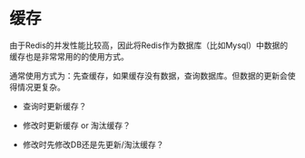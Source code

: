 # 缓存
由于Redis的并发性能比较高，因此将Redis作为数据库（比如Mysql）中数据的缓存也是非常常用的的使用方式。

通常使用方式为：先查缓存，如果缓存没有数据，查询数据库。但数据的更新会使得情况更复杂。

- 查询时更新缓存？

- 修改时更新缓存 or 淘汰缓存？

- 修改时先修改DB还是先更新/淘汰缓存？
